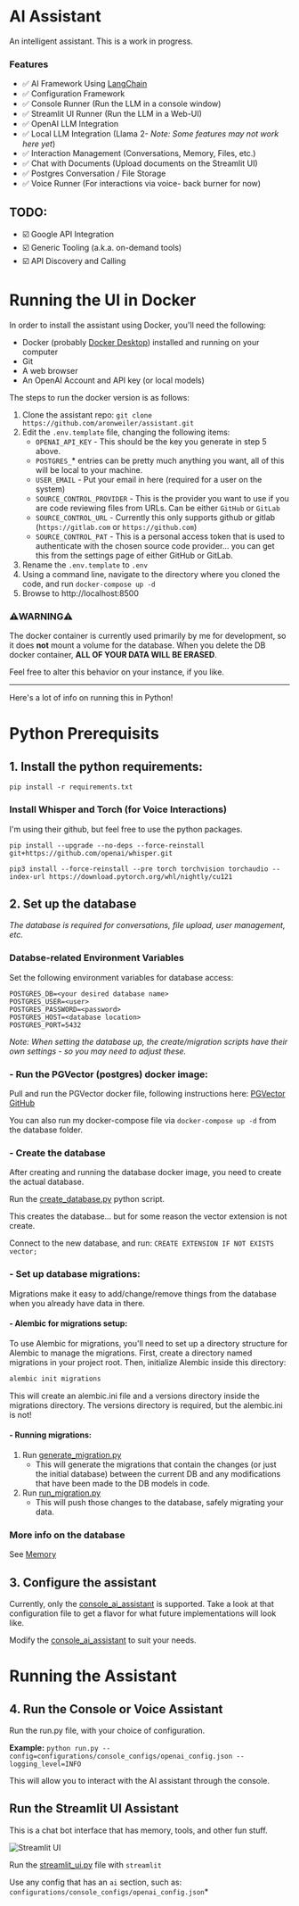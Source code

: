 # AI Assistant
An intelligent assistant.  This is a work in progress.

### Features
- ✅ AI Framework Using [LangChain](https://www.langchain.com/)
- ✅ Configuration Framework
- ✅ Console Runner (Run the LLM in a console window)
- ✅ Streamlit UI Runner (Run the LLM in a Web-UI)
- ✅ OpenAI LLM Integration
- ✅ Local LLM Integration (Llama 2- *Note: Some features may not work here yet*)
- ✅ Interaction Management (Conversations, Memory, Files, etc.)
- ✅ Chat with Documents (Upload documents on the Streamlit UI)
- ✅ Postgres Conversation / File Storage
- ✅ Voice Runner (For interactions via voice- back burner for now)

## TODO:
- ☑️ Google API Integration
- ☑️ Generic Tooling (a.k.a. on-demand tools)
- ☑️ API Discovery and Calling

# Running the UI in Docker
In order to install the assistant using Docker, you'll need the following:

- Docker (probably [Docker Desktop](https://www.docker.com/products/docker-desktop/)) installed and running on your computer
- Git
- A web browser
- An OpenAI Account and API key (or local models)

The steps to run the docker version is as follows:

1. Clone the assistant repo: `git clone https://github.com/aronweiler/assistant.git`
2. Edit the `.env.template` file, changing the following items:
   - `OPENAI_API_KEY` - This should be the key you generate in step 5 above.
   - `POSTGRES_`* entries can be pretty much anything you want, all of this will be local to your machine.
   - `USER_EMAIL` - Put your email in here (required for a user on the system)
   - `SOURCE_CONTROL_PROVIDER` - This is the provider you want to use if you are code reviewing files from URLs.  Can be either `GitHub` or `GitLab`
   - `SOURCE_CONTROL_URL` - Currently this only supports github or gitlab (`https://gitlab.com` or `https://github.com`)
   - `SOURCE_CONTROL_PAT` - This is a personal access token that is used to authenticate with the chosen source code provider... you can get this from the settings page of either GitHub or GitLab.
3. Rename the `.env.template` to `.env`
4. Using a command line, navigate to the directory where you cloned the code, and run `docker-compose up -d`
5. Browse to http://localhost:8500

### ⚠️WARNING⚠️
The docker container is currently used primarily by me for development, so it does **not** mount a volume for the database.  When you delete the DB docker container, **ALL OF YOUR DATA WILL BE ERASED**.

Feel free to alter this behavior on your instance, if you like.

---
Here's a lot of info on running this in Python!

# Python Prerequisits

## 1. Install the python requirements:

`pip install -r requirements.txt`

### Install Whisper and Torch (for Voice Interactions)
I'm using their github, but feel free to use the python packages.

`pip install --upgrade --no-deps --force-reinstall git+https://github.com/openai/whisper.git`

`pip3 install --force-reinstall --pre torch torchvision torchaudio --index-url https://download.pytorch.org/whl/nightly/cu121`

## 2. Set up the database
*The database is required for conversations, file upload, user management, etc.*

### Databse-related Environment Variables

Set the following environment variables for database access:

```
POSTGRES_DB=<your desired database name>
POSTGRES_USER=<user>
POSTGRES_PASSWORD=<password>
POSTGRES_HOST=<database location>
POSTGRES_PORT=5432
```

*Note: When setting the database up, the create/migration scripts have their own settings - so you may need to adjust these.*

### - Run the PGVector (postgres) docker image:

Pull and run the PGVector docker file, following instructions here: [PGVector GitHub](https://github.com/pgvector/pgvector/tree/master#docker)

You can also run my docker-compose file via `docker-compose up -d` from the database folder.

### - Create the database
After creating and running the database docker image, you need to create the actual database.

Run the [create_database.py](src\db\database\create_database.py) python script.

This creates the database...  but for some reason the vector extension is not create.

Connect to the new database, and run: `CREATE EXTENSION IF NOT EXISTS vector;`

### - Set up database migrations:
Migrations make it easy to add/change/remove things from the database when you already have data in there. 

#### - Alembic for migrations setup:
To use Alembic for migrations, you'll need to set up a directory structure for Alembic to manage the migrations. First, create a directory named migrations in your project root. Then, initialize Alembic inside this directory:

``` bash
alembic init migrations
```
This will create an alembic.ini file and a versions directory inside the migrations directory.  The versions directory is required, but the alembic.ini is not!

#### - Running migrations:
1. Run [generate_migration.py](generate_migration.py)
   - This will generate the migrations that contain the changes (or just the initial database) between the current DB and any modifications that have been made to the DB models in code.
2. Run [run_migration.py](run_migration.py)
   - This will push those changes to the database, safely migrating your data.

### More info on the database
See [Memory](src\db\readme.md)

## 3. Configure the assistant
Currently, only the [console_ai_assistant](configurations\console_configs\console_ai_assistant.json) is supported.  Take a look at that configuration file to get a flavor for what future implementations will look like.

Modify the [console_ai_assistant](configurations\console_configs\console_ai_assistant.json) to suit your needs.

# Running the Assistant

## 4. Run the Console or Voice Assistant
Run the run.py file, with your choice of configuration.

**Example:**
`python run.py --config=configurations/console_configs/openai_config.json --logging_level=INFO`

This will allow you to interact with the AI assistant through the console.  

## Run the Streamlit UI Assistant
This is a chat bot interface that has memory, tools, and other fun stuff. 

![Streamlit UI](documentation/streamlit.png)

Run the [streamlit_ui.py](src/runners/ui/streamlit_ui.py) file with `streamlit`

Use any config that has an `ai` section, such as: `configurations/console_configs/openai_config.json`*
